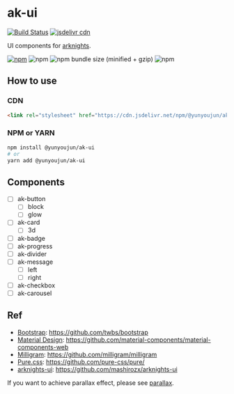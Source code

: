 # ak-ui

[![Build Status](https://travis-ci.com/YunYouJun/ak-ui.svg?branch=master)](https://travis-ci.com/YunYouJun/ak-ui)
[![jsdelivr cdn](https://data.jsdelivr.com/v1/package/npm/@yunyoujun/ak-ui/badge)](https://www.jsdelivr.com/package/npm/@yunyoujun/ak-ui)

UI components for [arknights](https://ak.hypergryph.com/).

[![npm](https://img.shields.io/npm/v/@yunyoujun/ak-ui.svg?style=flat-square)](https://www.npmjs.com/package/@yunyoujun/ak-ui)
![npm](https://img.shields.io/npm/dt/@yunyoujun/ak-ui.svg?style=flat-square)
![npm bundle size (minified + gzip)](https://img.shields.io/bundlephobia/minzip/@yunyoujun/ak-ui.svg?style=flat-square)
![npm](https://img.shields.io/npm/l/@yunyoujun/ak-ui.svg?style=flat-square)

## How to use

### CDN

```html
<link rel="stylesheet" href="https://cdn.jsdelivr.net/npm/@yunyoujun/ak-ui">
```

### NPM or YARN

```sh
npm install @yunyoujun/ak-ui
# or
yarn add @yunyoujun/ak-ui
```

## Components

- [ ] ak-button
  - [ ] block
  - [ ] glow
- [ ] ak-card
  - [ ] 3d
- [ ] ak-badge
- [ ] ak-progress
- [ ] ak-divider
- [ ] ak-message
  - [ ] left
  - [ ] right
- [ ] ak-checkbox
- [ ] ak-carousel

## Ref

- [Bootstrap](https://getbootstrap.com/): <https://github.com/twbs/bootstrap>
- [Material Design](https://material.io/develop/web/): <https://github.com/material-components/material-components-web>
- [Milligram](https://milligram.io/): <https://github.com/milligram/milligram>
- [Pure.css](https://purecss.io/): <https://github.com/pure-css/pure/>
- [arknights-ui](https://ak.2heng.xin/): <https://github.com/mashirozx/arknights-ui>

If you want to achieve parallax effect, please see [parallax](https://github.com/wagerfield/parallax).
